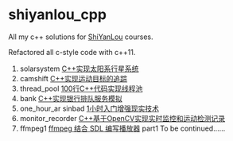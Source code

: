 # shiyanlou_cpp

All my c++ solutions for [ShiYanLou](https://www.shiyanlou.com/) courses.

Refactored all c-style code with c++11.

1. solarsystem [C++实现太阳系行星系统](https://www.shiyanlou.com/courses/558)
2. camshift [C++实现运动目标的追踪](https://www.shiyanlou.com/courses/560)
3. thread_pool [100行C++代码实现线程池](https://www.shiyanlou.com/courses/565)
4. bank [C++实现银行排队服务模拟](https://www.shiyanlou.com/courses/557)
5. one_hour_ar sinbad [1小时入门增强现实技术](https://www.shiyanlou.com/courses/545)
6. monitor_recorder [C++基于OpenCV实现实时监控和运动检测记录](https://www.shiyanlou.com/courses/671)
7. ffmpeg1 [ffmpeg 结合 SDL 编写播放器](https://www.shiyanlou.com/courses/682) part1
To be continued......
